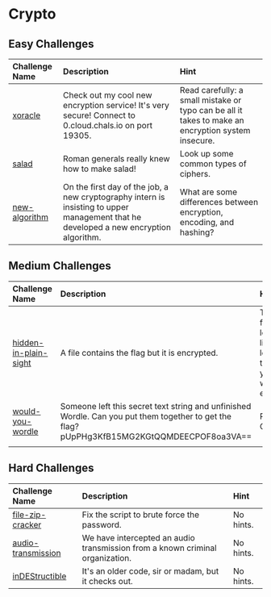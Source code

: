 # Crypto

## Easy Challenges
| Challenge Name  | Description | Hint
|:-- | :-- | :---
| [xoracle](xoracle) | Check out my cool new encryption service! It's very secure! Connect to 0.cloud.chals.io on port 19305. | Read carefully: a small mistake or typo can be all it takes to make an encryption system insecure.
| [salad](salad) | Roman generals really knew how to make salad! | Look up some common types of ciphers.
| [new-algorithm](new-algorithm) | On the first day of the job, a new cryptography intern is insisting to upper management that he developed a new encryption algorithm. | What are some differences between encryption, encoding, and hashing?

## Medium Challenges
| Challenge Name  | Description | Hint
|:-- | :-- | :---
| [hidden-in-plain-sight](hidden-in-plain-sight) | A file contains the flag but it is encrypted. | The file looks a little longer than you would expect.
| [would-you-wordle](would-you-wordle) | Someone left this secret text string and unfinished Wordle. Can you put them together to get the flag? pUpPHg3KfB15MG2KGtQQMDEECPOF8oa3VA== | Ron's Code
|  |  | 


## Hard Challenges
| Challenge Name  | Description | Hint
|:-- | :-- | :---
| [file-zip-cracker](file-zip-cracker) | Fix the script to brute force the password. | No hints.
| [audio-transmission](audio-transmission) | We have intercepted an audio transmission from a known criminal organization. | No hints.
| [inDEStructible](inDEStructible) | It's an older code, sir or madam, but it checks out. | No hints.
